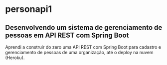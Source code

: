 # personapi1

## Desenvolvendo um sistema de gerenciamento de pessoas em API REST com Spring Boot
Aprendi a construir do zero uma API REST com Spring Boot para cadastro e gerenciamento de pessoas de uma organização, até o deploy na nuvem (Heroku).
